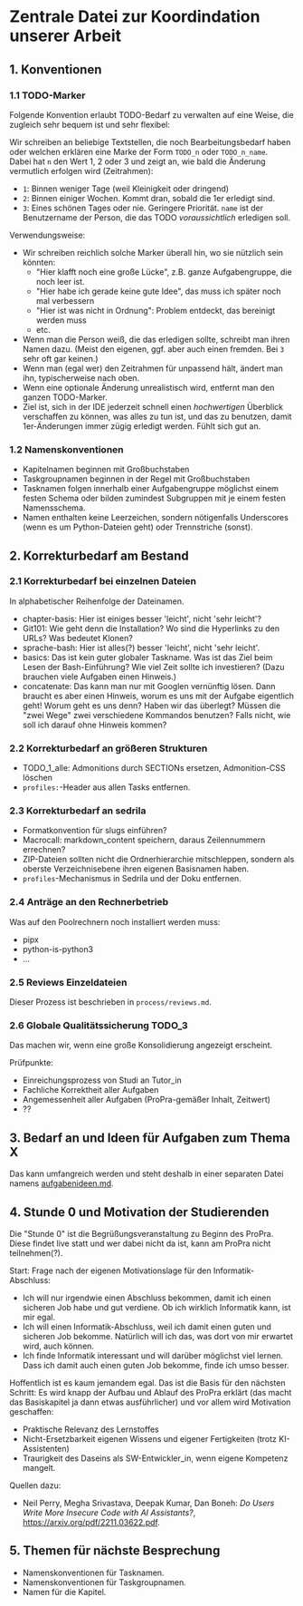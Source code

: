 # Zentrale Datei zur Koordindation unserer Arbeit


## 1. Konventionen

### 1.1 TODO-Marker

Folgende Konvention erlaubt TODO-Bedarf zu verwalten auf eine Weise, die
zugleich sehr bequem ist und sehr flexibel:

Wir schreiben an beliebige Textstellen, die noch Bearbeitungsbedarf haben oder welchen erklären
eine Marke der Form `TODO_n` oder `TODO_n_name`.  
Dabei hat `n` den Wert 1, 2 oder 3 und zeigt an, wie bald die Änderung vermutlich
erfolgen wird (Zeitrahmen):

- `1`: Binnen weniger Tage (weil Kleinigkeit oder dringend)
- `2`: Binnen einiger Wochen. Kommt dran, sobald die 1er erledigt sind.
- `3`: Eines schönen Tages oder nie. Geringere Priorität.
`name` ist der Benutzername der Person, die das TODO _voraussichtlich_ erledigen soll.

Verwendungsweise:

- Wir schreiben reichlich solche Marker überall hin, wo sie nützlich sein könnten:
  - "Hier klafft noch eine große Lücke", z.B. ganze Aufgabengruppe, die noch leer ist.
  - "Hier habe ich gerade keine gute Idee", das muss ich später noch mal verbessern
  - "Hier ist was nicht in Ordnung": Problem entdeckt, das bereinigt werden muss
  - etc.
- Wenn man die Person weiß, die das erledigen sollte, schreibt man ihren Namen dazu.
  (Meist den eigenen, ggf. aber auch einen fremden. Bei `3` sehr oft gar keinen.)
- Wenn man (egal wer) den Zeitrahmen für unpassend hält, ändert man ihn, typischerweise nach oben.
- Wenn eine optionale Änderung unrealistisch wird, entfernt man den ganzen TODO-Marker.
- Ziel ist, sich in der IDE jederzeit schnell einen _hochwertigen_ Überblick verschaffen
  zu können, was alles zu tun ist, und das zu benutzen, damit 1er-Änderungen immer zügig
  erledigt werden. Fühlt sich gut an.

### 1.2 Namenskonventionen

- Kapitelnamen beginnen mit Großbuchstaben
- Taskgroupnamen beginnen in der Regel mit Großbuchstaben
- Tasknamen folgen innerhalb einer Aufgabengruppe möglichst einem festen Schema
  oder bilden zumindest Subgruppen mit je einem festen Namensschema.
- Namen enthalten keine Leerzeichen,
  sondern nötigenfalls Underscores (wenn es um Python-Dateien geht)
  oder Trennstriche (sonst).


## 2. Korrekturbedarf am Bestand

### 2.1 Korrekturbedarf bei einzelnen Dateien

In alphabetischer Reihenfolge der Dateinamen.

- chapter-basis: Hier ist einiges besser 'leicht', nicht 'sehr leicht'?
- Git101: Wie geht denn die Installation? Wo sind die Hyperlinks zu den URLs? 
  Was bedeutet Klonen?
- sprache-bash: Hier ist alles(?) besser 'leicht', nicht 'sehr leicht'.
- basics: Das ist kein guter globaler Taskname. Was ist das Ziel beim Lesen der Bash-Einführung?
  Wie viel Zeit sollte ich investieren? (Dazu brauchen viele Aufgaben einen Hinweis.)
- concatenate: Das kann man nur mit Googlen vernünftig lösen. Dann braucht es aber einen Hinweis,
  worum es uns mit der Aufgabe eigentlich geht! Worum geht es uns denn? Haben wir das überlegt?
  Müssen die "zwei Wege" zwei verschiedene Kommandos benutzen? Falls nicht, wie soll ich
  darauf ohne Hinweis kommen?


### 2.2 Korrekturbedarf an größeren Strukturen

- TODO_1_alle: Admonitions durch SECTIONs ersetzen, Admonition-CSS löschen
- `profiles:`-Header aus allen Tasks entfernen.


### 2.3 Korrekturbedarf an sedrila

- Formatkonvention für slugs einführen?
- Macrocall: markdown_content speichern, daraus Zeilennummern errechnen?
- ZIP-Dateien sollten nicht die Ordnerhierarchie mitschleppen, sondern als
  oberste Verzeichnisebene ihren eigenen Basisnamen haben.
- `profiles`-Mechanismus in Sedrila und der Doku entfernen.


### 2.4 Anträge an den Rechnerbetrieb

Was auf den Poolrechnern noch installiert werden muss:
- pipx
- python-is-python3
- ...


### 2.5 Reviews Einzeldateien

Dieser Prozess ist beschrieben in `process/reviews.md`.


### 2.6 Globale Qualitätssicherung  TODO_3

Das machen wir, wenn eine große Konsolidierung angezeigt erscheint.

Prüfpunkte:

- Einreichungsprozess von Studi an Tutor_in
- Fachliche Korrektheit aller Aufgaben
- Angemessenheit aller Aufgaben (ProPra-gemäßer Inhalt, Zeitwert)
- ??


## 3. Bedarf an und Ideen für Aufgaben zum Thema X

Das kann umfangreich werden und steht deshalb in einer separaten Datei namens
[aufgabenideen.md](aufgabenideen.md).


## 4. Stunde 0 und Motivation der Studierenden

Die "Stunde 0" ist die Begrüßungsveranstaltung zu Beginn des ProPra.
Diese findet live statt und wer dabei nicht da ist, kann am ProPra nicht teilnehmen(?).

Start: Frage nach der eigenen Motivationslage für den Informatik-Abschluss:
- Ich will nur irgendwie einen Abschluss bekommen, damit ich einen sicheren Job 
  habe und gut verdiene. Ob ich wirklich Informatik kann, ist mir egal.
- Ich will einen Informatik-Abschluss, weil ich damit einen guten und sicheren Job bekomme.
  Natürlich will ich das, was dort von mir erwartet wird, auch können.
- Ich finde Informatik interessant und will darüber möglichst viel lernen.
  Dass ich damit auch einen guten Job bekomme, finde ich umso besser.

Hoffentlich ist es kaum jemandem egal. Das ist die Basis für den nächsten Schritt:
Es wird knapp der Aufbau und Ablauf des ProPra erklärt (das macht das Basiskapitel
ja dann etwas ausführlicher) und vor allem wird Motivation geschaffen:

- Praktische Relevanz des Lernstoffes
- Nicht-Ersetzbarkeit eigenen Wissens und eigener Fertigkeiten (trotz KI-Assistenten)
- Traurigkeit des Daseins als SW-Entwickler_in, wenn eigene Kompetenz mangelt.

Quellen dazu:
- Neil Perry, Megha Srivastava, Deepak Kumar, Dan Boneh:
  _Do Users Write More Insecure Code with AI Assistants?_, 
  https://arxiv.org/pdf/2211.03622.pdf.


## 5. Themen für nächste Besprechung

- Namenskonventionen für Tasknamen.
- Namenskonventionen für Taskgroupnamen.
- Namen für die Kapitel.
